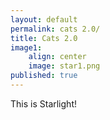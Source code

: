 ```yaml
---
layout: default
permalink: cats 2.0/
title: Cats 2.0
image1: 
    align: center
    image: star1.png
published: true
---
```


This is Starlight!